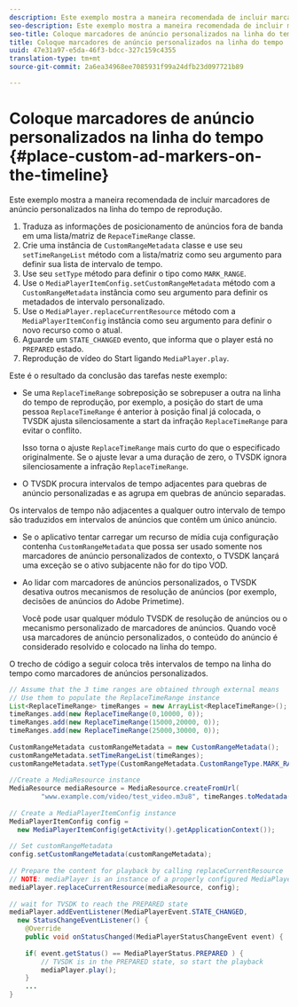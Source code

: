 ```yaml
---
description: Este exemplo mostra a maneira recomendada de incluir marcadores de anúncio personalizados na linha do tempo de reprodução.
seo-description: Este exemplo mostra a maneira recomendada de incluir marcadores de anúncio personalizados na linha do tempo de reprodução.
seo-title: Coloque marcadores de anúncio personalizados na linha do tempo
title: Coloque marcadores de anúncio personalizados na linha do tempo
uuid: 47e31a97-e5da-46f3-bdcc-327c159c4355
translation-type: tm+mt
source-git-commit: 2a6ea34968ee7085931f99a24dfb23d097721b89

---
```



# Coloque marcadores de anúncio personalizados na linha do tempo {#place-custom-ad-markers-on-the-timeline}

Este exemplo mostra a maneira recomendada de incluir marcadores de anúncio personalizados na linha do tempo de reprodução.

1. Traduza as informações de posicionamento de anúncios fora de banda em uma lista/matriz de `RepaceTimeRange` classe.
1. Crie uma instância de `CustomRangeMetadata` classe e use seu `setTimeRangeList` método com a lista/matriz como seu argumento para definir sua lista de intervalo de tempo.
1. Use seu `setType` método para definir o tipo como `MARK_RANGE`.
1. Use o `MediaPlayerItemConfig.setCustomRangeMetadata` método com a `CustomRangeMetadata` instância como seu argumento para definir os metadados de intervalo personalizado.
1. Use o `MediaPlayer.replaceCurrentResource` método com a `MediaPlayerItemConfig` instância como seu argumento para definir o novo recurso como o atual.
1. Aguarde um `STATE_CHANGED` evento, que informa que o player está no `PREPARED` estado.
1. Reprodução de vídeo do Start ligando `MediaPlayer.play`.

Este é o resultado da conclusão das tarefas neste exemplo:

* Se uma `ReplaceTimeRange` sobreposição se sobrepuser a outra na linha do tempo de reprodução, por exemplo, a posição do start de uma pessoa `ReplaceTimeRange` é anterior à posição final já colocada, o TVSDK ajusta silenciosamente a start da infração `ReplaceTimeRange` para evitar o conflito.

   Isso torna o ajuste `ReplaceTimeRange` mais curto do que o especificado originalmente. Se o ajuste levar a uma duração de zero, o TVSDK ignora silenciosamente a infração `ReplaceTimeRange`.

* O TVSDK procura intervalos de tempo adjacentes para quebras de anúncio personalizadas e as agrupa em quebras de anúncio separadas.

Os intervalos de tempo não adjacentes a qualquer outro intervalo de tempo são traduzidos em intervalos de anúncios que contêm um único anúncio.

* Se o aplicativo tentar carregar um recurso de mídia cuja configuração contenha `CustomRangeMetadata` que possa ser usado somente nos marcadores de anúncio personalizados de contexto, o TVSDK lançará uma exceção se o ativo subjacente não for do tipo VOD.

* Ao lidar com marcadores de anúncios personalizados, o TVSDK desativa outros mecanismos de resolução de anúncios (por exemplo, decisões de anúncios do Adobe Primetime).

   Você pode usar qualquer módulo TVSDK de resolução de anúncios ou o mecanismo personalizado de marcadores de anúncios. Quando você usa marcadores de anúncio personalizados, o conteúdo do anúncio é considerado resolvido e colocado na linha do tempo.

O trecho de código a seguir coloca três intervalos de tempo na linha do tempo como marcadores de anúncios personalizados.

```java
// Assume that the 3 time ranges are obtained through external means 
// Use them to populate the ReplaceTimeRange instance 
List<ReplaceTimeRange> timeRanges = new ArrayList<ReplaceTimeRange>(); 
timeRanges.add(new ReplaceTimeRange(0,10000, 0)); 
timeRanges.add(new ReplaceTimeRange(15000,20000, 0)); 
timeRanges.add(new ReplaceTimeRange(25000,30000, 0)); 
 
CustomRangeMetadata customRangeMetadata = new CustomRangeMetadata(); 
customRangeMetadata.setTimeRangeList(timeRanges); 
customRangeMetadata.setType(CustomRangeMetadata.CustomRangeType.MARK_RANGE); 
 
//Create a MediaResource instance 
MediaResource mediaResource = MediaResource.createFromUrl( 
        "www.example.com/video/test_video.m3u8", timeRanges.toMedatada(null)); 
 
// Create a MediaPlayerItemConfig instance 
MediaPlayerItemConfig config =  
  new MediaPlayerItemConfig(getActivity().getApplicationContext()); 
 
// Set customRangeMetadata 
config.setCustomRangeMetadata(customRangeMetadata); 
 
// Prepare the content for playback by calling replaceCurrentResource 
// NOTE: mediaPlayer is an instance of a properly configured MediaPlayer  
mediaPlayer.replaceCurrentResource(mediaResource, config); 
 
// wait for TVSDK to reach the PREPARED state 
mediaPlayer.addEventListener(MediaPlayerEvent.STATE_CHANGED,  
  new StatusChangeEventListener() { 
    @Override 
    public void onStatusChanged(MediaPlayerStatusChangeEvent event) { 
 
    if( event.getStatus() == MediaPlayerStatus.PREPARED ) { 
        // TVSDK is in the PREPARED state, so start the playback  
        mediaPlayer.play(); 
    } 
    ... 
}
```
